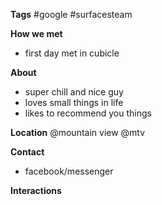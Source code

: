 **Tags**
#google #surfacesteam

**How we met**
* first day met in cubicle

**About**
* super chill and nice guy
* loves small things in life
* likes to recommend you things

**Location**
@mountain view
@mtv

**Contact**
* facebook/messenger

**Interactions**